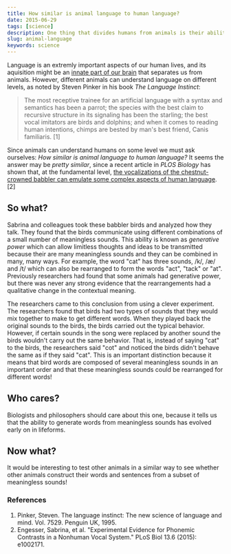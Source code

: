 ```yaml
---
title: How similar is animal language to human language?
date: 2015-06-29
tags: [science]
description: One thing that divides humans from animals is their ability to use language. Scientists have discovered that the difference is smaller than thought.
slug: animal-language
keywords: science
---
```


Language is an extremly important aspects of our human lives, and its aquisition might be an [innate part of our brain](https://en.wikipedia.org/wiki/Innateness_hypothesis) that separates us from animals. However, different animals can understand language on different levels, as noted by Steven Pinker in his book *The Language Instinct*:

> The most receptive trainee for an artificial language with a syntax and semantics has been a parrot; the species with the best claim to recursive structure in its signaling has been the starling; the best vocal imitators are birds and dolphins; and when it comes to reading human intentions, chimps are bested by man's best friend, Canis familiaris. [1]

Since animals can understand humans on some level we must ask ourselves: *How similar is animal language to human language?* It seems the answer may be *pretty similar*, since a recent article in *PLOS Biology* has shown that, at the fundamental level, [the vocalizations of the chestnut-crowned babbler can emulate some complex aspects of human language](http://dx.doi.org/10.1371/journal.pbio.1002171). [2]


## So what?

Sabrina and colleagues took these babbler birds and analyzed how they talk. They found that the birds communicate using different combinations of a small number of meaningless sounds. This ability is known as *generative power* which can allow limitless thoughts and ideas to be transmitted because their are many meaningless sounds and they can be combined in many, many ways.  For example, the word "cat" has three sounds, /k/, /æ/ and /t/ which can also be rearranged to form the words "act", "tack" or "at". Previously researchers had found that some animals had generative power, but there was never any strong evidence that the rearrangements had a qualitative change in the contextual meaning.

The researchers came to this conclusion from using a clever experiment. The researchers found that birds had two types of sounds that they would mix together to make to get different words.  When they played back the original sounds to the birds, the birds carried out the typical behavior. However, if certain sounds in the song were replaced by another sound the birds wouldn't carry out the same behavior. That is, instead of saying "cat" to the birds, the researchers said "cot" and noticed the birds didn't behave the same as if they said "cat". This is an important distinction because it means that bird words are composed of several meaningless sounds in an important order and that these meaningless sounds could be rearranged for different words!

## Who cares?

Biologists and philosophers should care about this one, because it tells us that the ability to generate words from meaningless sounds has evolved early on in lifeforms.


## Now what?

It would be interesting to test other animals in a similar way to see whether other animals construct their words and sentences from a subset of meaningless sounds!


### References

1. Pinker, Steven. The language instinct: The new science of language and mind. Vol. 7529. Penguin UK, 1995.
2. Engesser, Sabrina, et al. "Experimental Evidence for Phonemic Contrasts in a Nonhuman Vocal System." PLoS Biol 13.6 (2015): e1002171.

